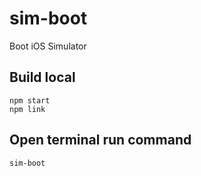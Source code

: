 # sim-boot

Boot iOS Simulator

## Build local

```
npm start
npm link
```

## Open terminal run command

```
sim-boot
```
